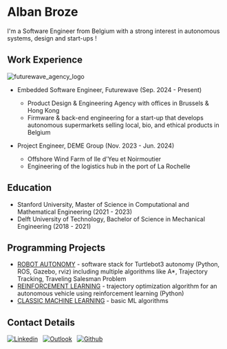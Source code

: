 # Alban Broze

I'm a Software Engineer from Belgium with a strong interest in autonomous systems, design and start-ups !

## Work Experience

![futurewave_agency_logo](https://github.com/user-attachments/assets/824da7c3-209d-491f-b40a-f4bf26ad83df)

- Embedded Software Engineer, Futurewave (Sep. 2024 - Present)
  - Product Design & Engineering Agency with offices in Brussels & Hong Kong
  - Firmware & back-end engineering for a start-up that develops autonomous supermarkets selling local, bio, and ethical products in Belgium

- Project Engineer, DEME Group (Nov. 2023 - Jun. 2024)
  - Offshore Wind Farm of Ile d'Yeu et Noirmoutier
  - Engineering of the logistics hub in the port of La Rochelle


## Education

- Stanford University, Master of Science in Computational and Mathematical Engineering (2021 - 2023)
- Delft University of Technology, Bachelor of Science in Mechanical Engineering (2018 - 2021)


## Programming Projects

- [ROBOT AUTONOMY](https://github.com/abroze/AA274A_Robot_Autonomy) - software stack for Turtlebot3 autonomy (Python, ROS, Gazebo, rviz) including multiple algorithms like A*, Trajectory Tracking, Traveling Salesman Problem
- [REINFORCEMENT LEARNING](https://github.com/tsounack/Exploration-RL) - trajectory optimization algorithm for an autonomous vehicle using reinforcement learning (Python)
- [CLASSIC MACHINE LEARNING](https://github.com/abroze/CME216-Machine-Learning-Homework) - basic ML algorithms


## Contact Details
[![Linkedin](https://img.shields.io/badge/LinkedIn-0077B5?style=for-the-badge&logo=linkedin&logoColor=white)](https://www.linkedin.com/in/abroze)
&nbsp; [![Outlook](https://img.shields.io/badge/Microsoft_Outlook-0078D4?style=for-the-badge&logo=microsoft-outlook&logoColor=white)](mailto:alban.b@futurewave.design)
&nbsp; [![Github](https://img.shields.io/badge/GitHub-100000?style=for-the-badge&logo=github&logoColor=white)](https://github.com/abroze)
&nbsp;


<!--
**abroze/abroze** is a ✨ _special_ ✨ repository because its `README.md` (this file) appears on your GitHub profile.

Here are some ideas to get you started:

- 🔭 I’m currently working on ...
- 🌱 I’m currently learning ...
- 👯 I’m looking to collaborate on ...
- 🤔 I’m looking for help with ...
- 💬 Ask me about ...
- 📫 How to reach me: ...
- 😄 Pronouns: ...
- ⚡ Fun fact: ...
-->
